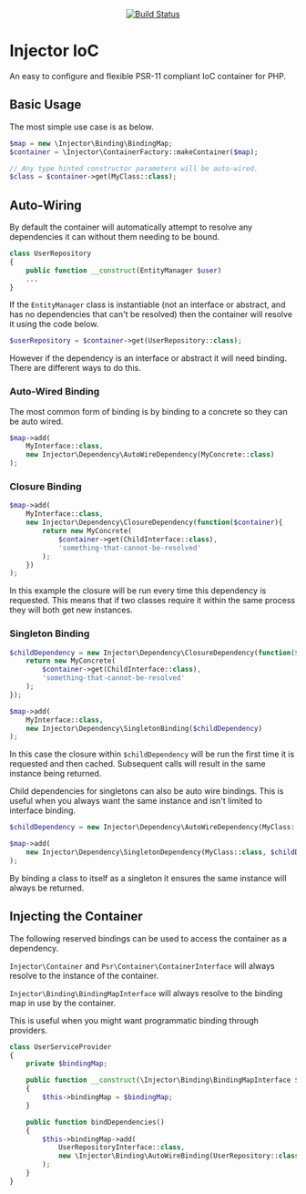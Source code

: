 <p align="center">
    <a href="https://travis-ci.org/HughNoble/Injector"><img src="https://travis-ci.org/HughNoble/Injector.svg" alt="Build Status"></a>
</p>

# Injector IoC

An easy to configure and flexible PSR-11 compliant IoC container for PHP.

## Basic Usage

The most simple use case is as below.

```php
$map = new \Injector\Binding\BindingMap;
$container = \Injector\ContainerFactory::makeContainer($map);

// Any type hinted constructor parameters will be auto-wired.
$class = $container->get(MyClass::class);
```

## Auto-Wiring

By default the container will automatically attempt to resolve any dependencies it can without them needing to be bound.

```php
class UserRepository
{
    public function __construct(EntityManager $user)
    ...
}
```

If the `EntityManager` class is instantiable (not an interface or abstract, and has no dependencies that can't be resolved) then the container will resolve it using the code below.

```php
$userRepository = $container->get(UserRepository::class);
```

However if the dependency is an interface or abstract it will need binding. There are different ways to do this.

### Auto-Wired Binding

The most common form of binding is by binding to a concrete so they can be auto wired.

```php
$map->add(
    MyInterface::class,
    new Injector\Dependency\AutoWireDependency(MyConcrete::class)
);
```

### Closure Binding

```php
$map->add(
    MyInterface::class,
    new Injector\Dependency\ClosureDependency(function($container){
        return new MyConcrete(
            $container->get(ChildInterface::class),
            'something-that-cannot-be-resolved'
        );
    })
);
```

In this example the closure will be run every time this dependency is requested. This means that if two classes require it within the same process they will both get new instances.

### Singleton Binding

```php
$childDependency = new Injector\Dependency\ClosureDependency(function($container){
    return new MyConcrete(
        $container->get(ChildInterface::class),
        'something-that-cannot-be-resolved'
    );
});

$map->add(
    MyInterface::class,
    new Injector\Dependency\SingletonBinding($childDependency)
);
```

In this case the closure within `$childDependency` will be run the first time it is requested and then cached. Subsequent calls will result in the same instance being returned.

Child dependencies for singletons can also be auto wire bindings. This is useful when you always want the same instance and isn't limited to interface binding.

```php
$childDependency = new Injector\Dependency\AutoWireDependency(MyClass::class);

$map->add(
    new Injector\Dependency\SingletonDependency(MyClass::class, $childDependency)
);
```

By binding a class to itself as a singleton it ensures the same instance will always be returned.

## Injecting the Container

The following reserved bindings can be used to access the container as a dependency.

`Injector\Container` and `Psr\Container\ContainerInterface` will always resolve to the instance of the container.

`Injector\Binding\BindingMapInterface` will always resolve to the binding map in use by the container.

This is useful when you might want programmatic binding through providers.

```php
class UserServiceProvider
{
    private $bindingMap;

    public function __construct(\Injector\Binding\BindingMapInterface $bindingMap)
    {
        $this->bindingMap = $bindingMap;
    }

    public function bindDependencies()
    {
        $this->bindingMap->add(
            UserRepositoryInterface::class,
            new \Injector\Binding\AutoWireBinding(UserRepository::class)
        );
    }
}
```

